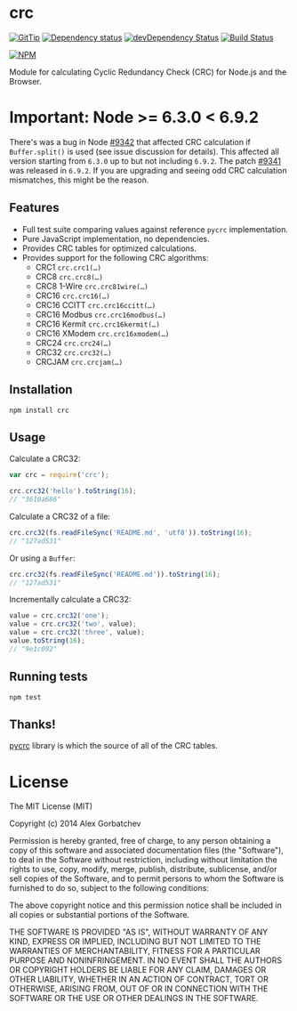 # crc

[![GitTip](http://img.shields.io/gittip/alexgorbatchev.svg?style=flat)](https://www.gittip.com/alexgorbatchev/)
[![Dependency status](http://img.shields.io/david/alexgorbatchev/node-crc.svg?style=flat)](https://david-dm.org/alexgorbatchev/node-crc)
[![devDependency Status](http://img.shields.io/david/dev/alexgorbatchev/node-crc.svg?style=flat)](https://david-dm.org/alexgorbatchev/node-crc?type=dev)
[![Build Status](http://img.shields.io/travis/alexgorbatchev/node-crc.svg?style=flat&branch=master)](https://travis-ci.org/alexgorbatchev/node-crc)

[![NPM](https://nodei.co/npm/crc.svg?style=flat)](https://npmjs.org/package/crc)

Module for calculating Cyclic Redundancy Check (CRC) for Node.js and the Browser.

# Important: Node >= 6.3.0 < 6.9.2

There's was a bug in Node [#9342](https://github.com/nodejs/node/issues/9342) that affected CRC calculation if `Buffer.split()` is used (see issue discussion for details). This affected all version starting from `6.3.0` up to but not including `6.9.2`. The patch [#9341](https://github.com/nodejs/node/pull/9341) was released in `6.9.2`. If you are upgrading and seeing odd CRC calculation mismatches, this might be the reason.

## Features

* Full test suite comparing values against reference `pycrc` implementation.
* Pure JavaScript implementation, no dependencies.
* Provides CRC tables for optimized calculations.
* Provides support for the following CRC algorithms:
  * CRC1 `crc.crc1(…)`
  * CRC8 `crc.crc8(…)`
  * CRC8 1-Wire `crc.crc81wire(…)`
  * CRC16 `crc.crc16(…)`
  * CRC16 CCITT `crc.crc16ccitt(…)`
  * CRC16 Modbus `crc.crc16modbus(…)`
  * CRC16 Kermit `crc.crc16kermit(…)`
  * CRC16 XModem `crc.crc16xmodem(…)`
  * CRC24 `crc.crc24(…)`
  * CRC32 `crc.crc32(…)`
  * CRCJAM `crc.crcjam(…)`

## Installation

```
npm install crc
```

## Usage

Calculate a CRC32:

```js
var crc = require('crc');

crc.crc32('hello').toString(16);
// "3610a686"
```

Calculate a CRC32 of a file:

```js
crc.crc32(fs.readFileSync('README.md', 'utf8')).toString(16);
// "127ad531"
```

Or using a `Buffer`:

```js
crc.crc32(fs.readFileSync('README.md')).toString(16);
// "127ad531"
```

Incrementally calculate a CRC32:

```js
value = crc.crc32('one');
value = crc.crc32('two', value);
value = crc.crc32('three', value);
value.toString(16);
// "9e1c092"
```

## Running tests

```
npm test
```

## Thanks!

[pycrc](http://www.tty1.net/pycrc/) library is which the source of all of the CRC tables.

# License

The MIT License (MIT)

Copyright (c) 2014 Alex Gorbatchev

Permission is hereby granted, free of charge, to any person obtaining a copy
of this software and associated documentation files (the "Software"), to deal
in the Software without restriction, including without limitation the rights
to use, copy, modify, merge, publish, distribute, sublicense, and/or sell
copies of the Software, and to permit persons to whom the Software is
furnished to do so, subject to the following conditions:

The above copyright notice and this permission notice shall be included in
all copies or substantial portions of the Software.

THE SOFTWARE IS PROVIDED "AS IS", WITHOUT WARRANTY OF ANY KIND, EXPRESS OR
IMPLIED, INCLUDING BUT NOT LIMITED TO THE WARRANTIES OF MERCHANTABILITY,
FITNESS FOR A PARTICULAR PURPOSE AND NONINFRINGEMENT. IN NO EVENT SHALL THE
AUTHORS OR COPYRIGHT HOLDERS BE LIABLE FOR ANY CLAIM, DAMAGES OR OTHER
LIABILITY, WHETHER IN AN ACTION OF CONTRACT, TORT OR OTHERWISE, ARISING FROM,
OUT OF OR IN CONNECTION WITH THE SOFTWARE OR THE USE OR OTHER DEALINGS IN
THE SOFTWARE.
